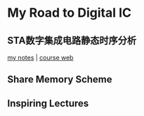 # My Road to Digital IC
## STA数字集成电路静态时序分析

[my notes](./STA/STA.md) | [course web](https://www.bilibili.com/video/BV1if4y1p7Dq?share_source=copy_web&vd_source=a19fc29986f4c040904e48d570bc6495)

## Share Memory Scheme

## Inspiring Lectures

